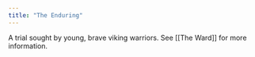 ```yaml
---
title: "The Enduring"
---
```

A trial sought by young, brave viking warriors. See [[The Ward]] for more information.
